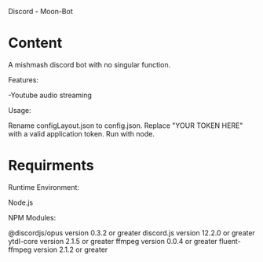 Discord - Moon-Bot
# Content

A mishmash discord bot with no singular function.

Features:

-Youtube audio streaming

Usage:

Rename configLayout.json to config.json.
Replace "YOUR TOKEN HERE" with a valid application token.
Run with node.

# Requirments

Runtime Environment:

Node.js

NPM Modules:

@discordjs/opus version 0.3.2 or greater
discord.js version 12.2.0 or greater
ytdl-core version 2.1.5 or greater
ffmpeg version 0.0.4 or greater
fluent-ffmpeg version 2.1.2 or greater
